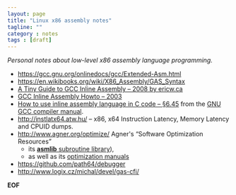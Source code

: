 ```yaml
---
layout: page
title: "Linux x86 assembly notes"
tagline: ""
category : notes
tags : [draft]
---
```


_Personal notes about low-level x86 assembly language programming._

* <https://gcc.gnu.org/onlinedocs/gcc/Extended-Asm.html>
* <https://en.wikibooks.org/wiki/X86_Assembly/GAS_Syntax>
* [A Tiny Guide to GCC Inline Assembly – 2008 by ericw.ca](http://ericw.ca/notes/a-tiny-guide-to-gcc-inline-assembly.html)
* [GCC Inline Assembly Howto – 2003](http://www.ibiblio.org/gferg/ldp/GCC-Inline-Assembly-HOWTO.html)
* [How to use inline assembly language in C code – §6.45](https://gcc.gnu.org/onlinedocs/gcc/Using-Assembly-Language-with-C.html#Using-Assembly-Language-with-C)
  from the [GNU GCC compiler manual](https://gcc.gnu.org/onlinedocs/gcc/index.html#Top).
* <http://instlatx64.atw.hu/> &ndash; x86, x64 Instruction Latency, Memory Latency and CPUID dumps.
* <http://www.agner.org/optimize/> Agner's “Software Optimization Resources”
    - its [__asmlib__ subroutine library](http://www.agner.org/optimize/#asmlib)),
    - as well as its [optimization manuals](http://www.agner.org/optimize/#manuals)
* <https://github.com/path64/debugger>
* <http://www.logix.cz/michal/devel/gas-cfi/>

__EOF__
